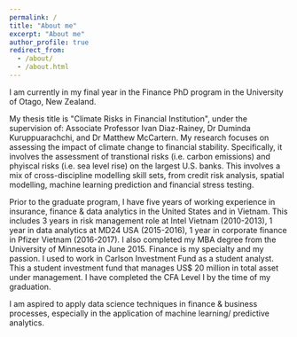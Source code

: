 ```yaml
---
permalink: /
title: "About me"
excerpt: "About me"
author_profile: true
redirect_from: 
  - /about/
  - /about.html
---
```


I am currently in my final year in the Finance PhD program in the University of Otago, New Zealand. 

My thesis title is "Climate Risks in Financial Institution", under the supervision of: Associate Professor Ivan Diaz-Rainey, Dr Duminda Kuruppuarachchi, and Dr Matthew McCartern. My research focuses on assessing the impact of climate change to financial stability. Specifically, it involves the assessment of transtional risks (i.e. carbon emissions) and phyiscal risks (i.e. sea level rise) on the largest U.S. banks. This involves a mix of cross-discipline modelling skill sets, from credit risk analysis, spatial modelling,  machine learning prediction and financial stress testing. 

Prior to the graduate program, I have five years of working experience in insurance, finance & data analytics in the United States and in Vietnam. This includes 3 years in risk management role at Intel Vietnam (2010-2013), 1 year in data analytics at MD24 USA (2015-2016), 1 year in corporate finance in Pfizer Vietnam (2016-2017). I also completed my MBA degree from the University of Minnesota in June 2015. Finance is my specialty and my passion. I used to work in Carlson Investment Fund as a student analyst. This a student investment fund that manages US$ 20 million in total asset under management. I have completed the CFA Level I by the time of my graduation.  

I am aspired to apply data science techniques in finance & business processes, especially in the application of machine learning/ predictive analytics.  




